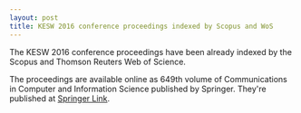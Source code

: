 ```yaml
---
layout: post
title: KESW 2016 conference proceedings indexed by Scopus and WoS
---
```


<p class="text-justify">
    The KESW 2016 conference proceedings have been already indexed by the Scopus and 
    Thomson Reuters Web of Science.
</p>

<p class="text-justify">
    The proceedings are available online as 649th volume of Communications in Computer and 
    Information Science published by Springer. They're published at 
    <a href="http://link.springer.com/book/10.1007%2F978-3-319-45880-9">Springer Link</a>. 
</p>
